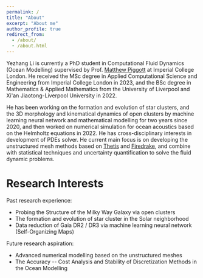 ```yaml
---
permalink: /
title: "About"
excerpt: "About me"
author_profile: true
redirect_from: 
  - /about/
  - /about.html
---
```


Yezhang Li is currently a PhD student in Computational Fluid Dynamics (Ocean Modelling) supervised by Prof. [Matthew Piggott](https://www.imperial.ac.uk/people/m.d.piggott) at Imperial College London. He received the MSc degree in Applied Computational Science and Engineering from Imperial College London in 2023, and the BSc degree in Mathematics & Applied Mathematics from the University of Liverpool and Xi'an Jiaotong-Liverpool University in 2022.

He has been working on the formation and evolution of star clusters, and the 3D morphology and kinematical dynamics of open clusters by machine learning neural network and mathematical modelling for two years since 2020, and then worked on numerical simulation for ocean acoustics based on the Helmholtz equations in 2022. He has cross-disciplinary interests in development of PDEs solver. He current main focus is on developing the unstructured mesh methods based on [Thetis](https://thetisproject.org) and [Firedrake](https://www.firedrakeproject.org), and combine with statistical techniques and uncertainty quantification to solve the fluid dynamic problems.

Research Interests
======
Past research experience:
* Probing the Structure of the Milky Way Galaxy via open clusters
* The formation and evolution of star cluster in the Solar neighborhood
* Data reduction of Gaia DR2 / DR3 via machine learning neural network (Self-Organizing Maps)

Future research aspiration:
* Advanced numerical modelling based on the unstructured meshes
* The Accuracy -- Cost Analysis and Stability of Discretization Methods in the Ocean Modelling
